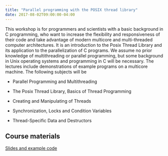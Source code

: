 ```yaml
---
title: "Parallel programming with the POSIX thread library"
date: 2017-08-02T09:00:00-04:00
---
```


This workshop is for programmers and scientists with a basic background in C programming, who want to increase the flexibility and responsiveness of their code and take advantage of modern multicore and multi-threaded computer architectures. It is an introduction to the Posix Thread Library and its application to the parallelization of C programs. We assume no prior knowledge of multithreading or parallel programming, but some background in Unix operating systems and programming in C will be necessary. The lectures include demonstrations of example programs on a multicore machine. The following subjects will be

* Parallel Programming and Multithreading

* The Posix Thread Library, Basics of Thread Programming

* Creating and Manipulating of Threads

* Synchronization, Locks and Condition Variables

* Thread-Specific Data and Destructors

## Course materials

[Slides and example code](../../materials/posix.zip)


